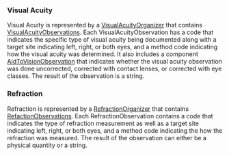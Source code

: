 ### Visual Acuity

Visual Acuity is represented by a [VisualAcuityOrganizer](StructureDefinition-VisualAcuityOrganizer.html) that contains [VisualAcuityObservations](StructureDefinition-VisualAcuityObservation.html).  Each VisualAcuityObservation has a code that indicates the specific type of visual acuity being documented along with a target site indicating left, right, or both eyes, and a method code indicating how the visual acuity was determined.  It also includes a component [AidToVisionObservation](StructureDefinition-AidToVisionObservation.html) that indicates whether the visual acuity observation was done uncorrected, corrected with contact lenses, or corrected with eye classes.  The result of the observation is a string.

### Refraction

Refraction is represented by a [RefractionOrganizer](StructureDefinition-RefractionOrganizer.html) that contains [RefactionObservations](StructureDefinition-RefractionObservation.html).  Each RefractionObservation contains a code that indicates the type of refraction measurement as well as a target site indicating left, right, or both eyes, and a method code indicating the how the refraction was measured.  The result of the observation can either be a physical quantity or a string.

